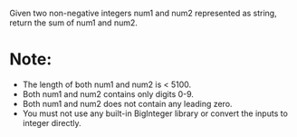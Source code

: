 ﻿Given two non-negative integers num1 and num2 represented as string, return the sum of num1 and num2.

# Note:

- The length of both num1 and num2 is < 5100.
- Both num1 and num2 contains only digits 0-9.
- Both num1 and num2 does not contain any leading zero.
- You must not use any built-in BigInteger library or convert the inputs to integer directly.